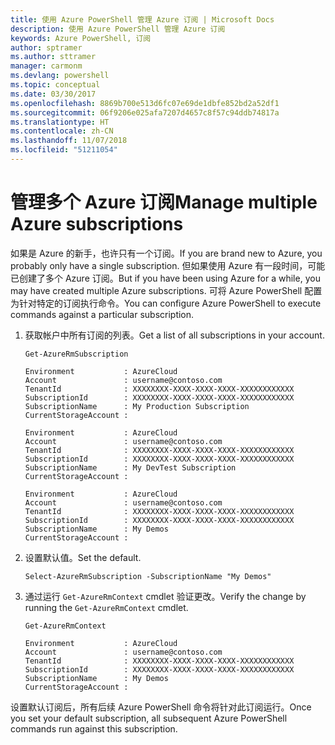 ```yaml
---
title: 使用 Azure PowerShell 管理 Azure 订阅 | Microsoft Docs
description: 使用 Azure PowerShell 管理 Azure 订阅
keywords: Azure PowerShell, 订阅
author: sptramer
ms.author: sttramer
manager: carmonm
ms.devlang: powershell
ms.topic: conceptual
ms.date: 03/30/2017
ms.openlocfilehash: 8869b700e513d6fc07e69de1dbfe852bd2a52df1
ms.sourcegitcommit: 06f9206e025afa7207d4657c8f57c94ddb74817a
ms.translationtype: HT
ms.contentlocale: zh-CN
ms.lasthandoff: 11/07/2018
ms.locfileid: "51211054"
---
```

# <a name="manage-multiple-azure-subscriptions"></a><span data-ttu-id="79c9b-104">管理多个 Azure 订阅</span><span class="sxs-lookup"><span data-stu-id="79c9b-104">Manage multiple Azure subscriptions</span></span>

<span data-ttu-id="79c9b-105">如果是 Azure 的新手，也许只有一个订阅。</span><span class="sxs-lookup"><span data-stu-id="79c9b-105">If you are brand new to Azure, you probably only have a single subscription.</span></span> <span data-ttu-id="79c9b-106">但如果使用 Azure 有一段时间，可能已创建了多个 Azure 订阅。</span><span class="sxs-lookup"><span data-stu-id="79c9b-106">But if you have been using Azure for a while, you may have created multiple Azure subscriptions.</span></span> <span data-ttu-id="79c9b-107">可将 Azure PowerShell 配置为针对特定的订阅执行命令。</span><span class="sxs-lookup"><span data-stu-id="79c9b-107">You can configure Azure PowerShell to execute commands against a particular subscription.</span></span>

1. <span data-ttu-id="79c9b-108">获取帐户中所有订阅的列表。</span><span class="sxs-lookup"><span data-stu-id="79c9b-108">Get a list of all subscriptions in your account.</span></span>

    ```powershell-interactive
    Get-AzureRmSubscription
    ```

    ```output
    Environment           : AzureCloud
    Account               : username@contoso.com
    TenantId              : XXXXXXXX-XXXX-XXXX-XXXX-XXXXXXXXXXXX
    SubscriptionId        : XXXXXXXX-XXXX-XXXX-XXXX-XXXXXXXXXXXX
    SubscriptionName      : My Production Subscription
    CurrentStorageAccount :

    Environment           : AzureCloud
    Account               : username@contoso.com
    TenantId              : XXXXXXXX-XXXX-XXXX-XXXX-XXXXXXXXXXXX
    SubscriptionId        : XXXXXXXX-XXXX-XXXX-XXXX-XXXXXXXXXXXX
    SubscriptionName      : My DevTest Subscription
    CurrentStorageAccount :

    Environment           : AzureCloud
    Account               : username@contoso.com
    TenantId              : XXXXXXXX-XXXX-XXXX-XXXX-XXXXXXXXXXXX
    SubscriptionId        : XXXXXXXX-XXXX-XXXX-XXXX-XXXXXXXXXXXX
    SubscriptionName      : My Demos
    CurrentStorageAccount :
    ```

2. <span data-ttu-id="79c9b-109">设置默认值。</span><span class="sxs-lookup"><span data-stu-id="79c9b-109">Set the default.</span></span>

    ```powershell-interactive
    Select-AzureRmSubscription -SubscriptionName "My Demos"
    ```

3. <span data-ttu-id="79c9b-110">通过运行 `Get-AzureRmContext` cmdlet 验证更改。</span><span class="sxs-lookup"><span data-stu-id="79c9b-110">Verify the change by running the `Get-AzureRmContext` cmdlet.</span></span>

    ```powershell-interactive
    Get-AzureRmContext
    ```

    ```output
    Environment           : AzureCloud
    Account               : username@contoso.com
    TenantId              : XXXXXXXX-XXXX-XXXX-XXXX-XXXXXXXXXXXX
    SubscriptionId        : XXXXXXXX-XXXX-XXXX-XXXX-XXXXXXXXXXXX
    SubscriptionName      : My Demos
    CurrentStorageAccount :
    ```

<span data-ttu-id="79c9b-111">设置默认订阅后，所有后续 Azure PowerShell 命令将针对此订阅运行。</span><span class="sxs-lookup"><span data-stu-id="79c9b-111">Once you set your default subscription, all subsequent Azure PowerShell commands run against this subscription.</span></span>
